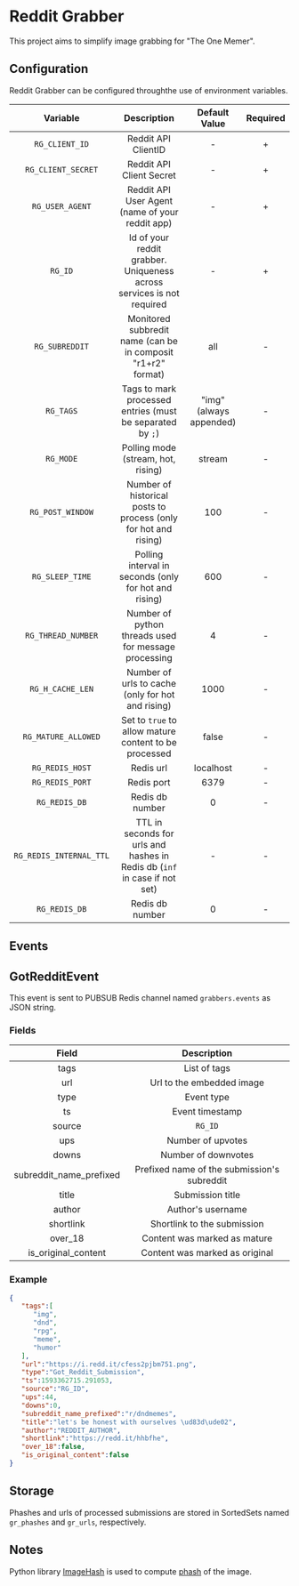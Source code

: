 # Reddit Grabber

This project aims to simplify image grabbing for "The One Memer".


## Configuration

Reddit Grabber can be configured throughthe use of environment variables.

|        Variable         |                                Description                                |      Default Value      | Required |
| :---------------------: | :-----------------------------------------------------------------------: | :---------------------: | :------: |
|     `RG_CLIENT_ID`      |                            Reddit API ClientID                            |            -            |    +     |
|   `RG_CLIENT_SECRET`    |                         Reddit API Client Secret                          |            -            |    +     |
|     `RG_USER_AGENT`     |              Reddit API User Agent (name of your reddit app)              |            -            |    +     |
|         `RG_ID`         |   Id of your reddit grabber. Uniqueness across services is not required   |            -            |    +     |
|     `RG_SUBREDDIT`      |       Monitored subbredit name (can be in composit "r1+r2" format)        |           all           |    -     |
|        `RG_TAGS`        |         Tags to mark processed entries (must be separated by `;`)         | "img" (always appended) |    -     |
|        `RG_MODE`        |                    Polling mode (stream, hot, rising)                     |         stream          |    -     |
|    `RG_POST_WINDOW`     |      Number of historical posts to process (only for hot and rising)      |           100           |    -     |
|     `RG_SLEEP_TIME`     |           Polling interval in seconds (only for hot and rising)           |           600           |    -     |
|   `RG_THREAD_NUMBER`    |           Number of python threads used for message processing            |            4            |    -     |
|    `RG_H_CACHE_LEN`     |            Number of urls to cache  (only for hot and rising)             |          1000           |    -     |
|   `RG_MATURE_ALLOWED`   |           Set to `true` to allow mature content to be processed           |          false          |    -     |
|     `RG_REDIS_HOST`     |                                 Redis url                                 |        localhost        |    -     |
|     `RG_REDIS_PORT`     |                                Redis port                                 |          6379           |    -     |
|      `RG_REDIS_DB`      |                              Redis db number                              |            0            |    -     |
| `RG_REDIS_INTERNAL_TTL` | TTL in seconds for urls and hashes in Redis db (`inf` in case if not set) |            -            |    -     |
|      `RG_REDIS_DB`      |                              Redis db number                              |            0            |    -     |


## Events

## GotRedditEvent

This event is sent to PUBSUB Redis channel named `grabbers.events` as JSON string.

### Fields

|          Field          |                 Description                 |
| :---------------------: | :-----------------------------------------: |
|          tags           |                List of tags                 |
|           url           |          Url to the embedded image          |
|          type           |                 Event type                  |
|           ts            |               Event timestamp               |
|         source          |                   `RG_ID`                   |
|           ups           |              Number of upvotes              |
|          downs          |             Number of downvotes             |
| subreddit_name_prefixed | Prefixed name of the submission's subreddit |
|          title          |              Submission title               |
|         author          |              Author's username              |
|        shortlink        |        Shortlink to the  submission         |
|         over_18         |        Content was marked as mature         |
|   is_original_content   |       Content was marked as original        |

### Example

```json
{
   "tags":[
      "img",
      "dnd",
      "rpg",
      "meme",
      "humor"
   ],
   "url":"https://i.redd.it/cfess2pjbm751.png",
   "type":"Got_Reddit_Submission",
   "ts":1593362715.291053,
   "source":"RG_ID",
   "ups":44,
   "downs":0,
   "subreddit_name_prefixed":"r/dndmemes",
   "title":"let's be honest with ourselves \ud83d\ude02",
   "author":"REDDIT_AUTHOR",
   "shortlink":"https://redd.it/hhbfhe",
   "over_18":false,
   "is_original_content":false
}
```


## Storage

Phashes and urls of processed submissions are stored in SortedSets named `gr_phashes` and `gr_urls`, respectively.


## Notes

Python library [ImageHash](https://pypi.org/project/ImageHash/) is used to compute [phash](https://en.wikipedia.org/wiki/Perceptual_hashing) of the image.